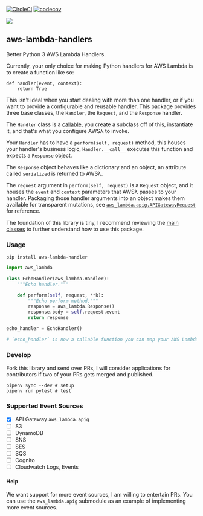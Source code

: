 [![CircleCI](https://circleci.com/gh/hmngwy/py-aws-lambda-handler.svg?style=svg)](https://circleci.com/gh/hmngwy/py-aws-lambda-handler) [![codecov](https://codecov.io/gh/hmngwy/py-aws-lambda-handler/branch/develop/graph/badge.svg)](https://codecov.io/gh/hmngwy/py-aws-lambda-handler)

![](https://codecov.io/gh/hmngwy/py-aws-lambda-handler/branch/develop/graphs/tree.svg?height=70&width=898)

## aws-lambda-handlers

Better Python 3 AWS Lambda Handlers.

Currently, your only choice for making Python handlers for AWS Lambda is to create a function like so:

```
def handler(event, context):
    return True
```

This isn't ideal when you start dealing with more than one handler, or if you want to provide a configurable and reusable handler. This package provides three base classes, the `Handler`, the `Request`, and the `Response` handler.

The `Handler` class is a [callable](https://en.wikipedia.org/wiki/Callable_object), you create a subclass off of this, instantiate it, and that's what you configure AWSλ to invoke.

Your `Handler` has to have a `perform(self, request)` method, this houses your handler's business logic, `Handler.__call__` executes this function and expects a `Response` object.

The `Response` object behaves like a dictionary and an object, an attribute called `serialized` is returned to AWSλ.

The `request` argument in `perform(self, request)` is a `Request` object, and it houses the `event` and `context` parameters that AWSλ passes to your handler. Packaging those handler arguments into an object makes them available for transparent mutations, see [`aws_lambda.apig.APIGatewayRequest`](py-aws-lambda-handler/aws_lambda/apig/\_\_init\_\_.py) for reference.

The foundation of this library is tiny, I recommend reviewing the [main classes](py-aws-lambda-handler/aws_lambda/__init__.py) to further understand how to use this package.

### Usage

```
pip install aws-lambda-handler
```

```python
import aws_lambda

class EchoHandler(aws_lambda.Handler):
    """Echo handler."""

    def perform(self, request, **k):
        """Echo perform method."""
        response = aws_lambda.Response()
        response.body = self.request.event
        return response

echo_handler = EchoHandler()

# `echo_handler` is now a callable function you can map your AWS Lambda function to
```

### Develop

Fork this library and send over PRs, I will consider applications for contributors if two of your PRs gets merged and published.

```
pipenv sync --dev # setup
pipenv run pytest # test
```

### Supported Event Sources

- [x] API Gateway `aws_lambda.apig`
- [ ] S3
- [ ] DynamoDB
- [ ] SNS
- [ ] SES
- [ ] SQS
- [ ] Cognito
- [ ] Cloudwatch Logs, Events

#### Help

We want support for more event sources, I am willing to entertain PRs. You can use the `aws_lambda.apig` submodule as an example of implementing more event sources.
